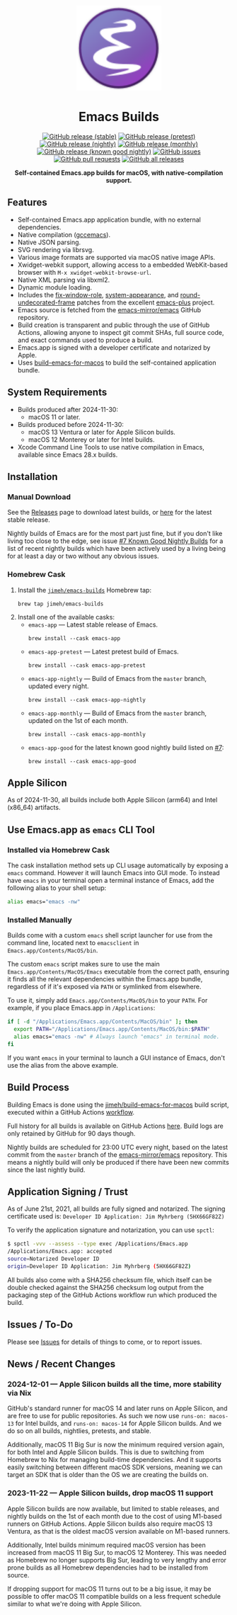 <p align="center">
  <img width="192px" src="https://github.com/emacs-mirror/emacs/raw/emacs-27.2/etc/images/icons/hicolor/scalable/apps/emacs.svg" alt="Logo">
</p>

<h1 align="center">
  Emacs Builds
</h1>

<p align="center">
  <a href="https://github.com/jimeh/emacs-builds/releases/latest"><img alt="GitHub release (stable)" src="https://img.shields.io/endpoint?url=https%3A%2F%2Fraw.githubusercontent.com%2Fjimeh%2Fhomebrew-emacs-builds%2Fmeta%2FCasks%2Femacs-app%2Fshield.json"></a>
  <a href="https://github.com/jimeh/emacs-builds/releases?q=pretest&expanded=true"><img alt="GitHub release (pretest)" src="https://img.shields.io/endpoint?url=https%3A%2F%2Fraw.githubusercontent.com%2Fjimeh%2Fhomebrew-emacs-builds%2Fmeta%2FCasks%2Femacs-app-pretest%2Fshield.json"></a>
  <a href="https://github.com/jimeh/emacs-builds/releases?q=master&expanded=true"><img alt="GitHub release (nightly)" src="https://img.shields.io/endpoint?url=https%3A%2F%2Fraw.githubusercontent.com%2Fjimeh%2Fhomebrew-emacs-builds%2Fmeta%2FCasks%2Femacs-app-nightly%2Fshield.json"></a>
  <a href="https://github.com/jimeh/emacs-builds/releases?q=master&expanded=true"><img alt="GitHub release (monthly)" src="https://img.shields.io/endpoint?url=https%3A%2F%2Fraw.githubusercontent.com%2Fjimeh%2Fhomebrew-emacs-builds%2Fmeta%2FCasks%2Femacs-app-monthly%2Fshield.json"></a>
  <a href="https://github.com/jimeh/emacs-builds/issues/7"><img alt="GitHub release (known good nightly)" src="https://img.shields.io/endpoint?url=https%3A%2F%2Fraw.githubusercontent.com%2Fjimeh%2Fhomebrew-emacs-builds%2Fmeta%2FCasks%2Femacs-app-good%2Fshield.json"></a>
  <a href="https://github.com/jimeh/emacs-builds/issues"><img alt="GitHub issues" src="https://img.shields.io/github/issues-raw/jimeh/emacs-builds?style=flat&logo=github&logoColor=white"></a>
  <a href="https://github.com/jimeh/emacs-builds/pulls"><img alt="GitHub pull requests" src="https://img.shields.io/github/issues-pr-raw/jimeh/emacs-builds?style=flat&logo=github&logoColor=white"></a>
  <a href="https://github.com/jimeh/emacs-builds/releases"><img alt="GitHub all releases" src="https://img.shields.io/endpoint?url=https%3A%2F%2Fraw.githubusercontent.com%2Fjimeh%2Femacs-builds%2Fmeta%2Ftotal-downloads%2Fshield.json"></a>
</p>

<p align="center">
  <strong>
    Self-contained Emacs.app builds for macOS, with native-compilation support.
  </strong>
</p>

## Features

- Self-contained Emacs.app application bundle, with no external dependencies.
- Native compilation ([gccemacs][]).
- Native JSON parsing.
- SVG rendering via librsvg.
- Various image formats are supported via macOS native image APIs.
- Xwidget-webkit support, allowing access to a embedded WebKit-based browser
  with `M-x xwidget-webkit-browse-url`.
- Native XML parsing via libxml2.
- Dynamic module loading.
- Includes the [fix-window-role][], [system-appearance][], and
  [round-undecorated-frame][] patches from the excellent [emacs-plus][] project.
- Emacs source is fetched from the [emacs-mirror/emacs][] GitHub repository.
- Build creation is transparent and public through the use of GitHub Actions,
  allowing anyone to inspect git commit SHAs, full source code, and exact
  commands used to produce a build.
- Emacs.app is signed with a developer certificate and notarized by Apple.
- Uses [build-emacs-for-macos][] to build the self-contained application bundle.

[build-emacs-for-macos]: https://github.com/jimeh/build-emacs-for-macos
[gccemacs]: https://www.emacswiki.org/emacs/GccEmacs
[fix-window-role]:
  https://github.com/d12frosted/homebrew-emacs-plus/blob/master/patches/emacs-28/fix-window-role.patch
[system-appearance]:
  https://github.com/d12frosted/homebrew-emacs-plus/blob/master/patches/emacs-28/system-appearance.patch
[round-undecorated-frame]:
  https://github.com/d12frosted/homebrew-emacs-plus/blob/master/patches/emacs-29/round-undecorated-frame.patch
[emacs-plus]: https://github.com/d12frosted/homebrew-emacs-plus
[emacs-mirror/emacs]: https://github.com/emacs-mirror/emacs

## System Requirements

- Builds produced after 2024-11-30:
  - macOS 11 or later.
- Builds produced before 2024-11-30:
  - macOS 13 Ventura or later for Apple Silicon builds.
  - macOS 12 Monterey or later for Intel builds.
- Xcode Command Line Tools to use native compilation in Emacs, available since
  Emacs 28.x builds.

## Installation

### Manual Download

See the [Releases][] page to download latest builds, or [here][latest] for the
latest stable release.

Nightly builds of Emacs are for the most part just fine, but if you don't like
living too close to the edge, see issue [#7 Known Good Nightly Builds][7] for a
list of recent nightly builds which have been actively used by a living being
for at least a day or two without any obvious issues.

[releases]: https://github.com/jimeh/emacs-builds/releases
[latest]: https://github.com/jimeh/emacs-builds/releases/latest
[7]: https://github.com/jimeh/emacs-builds/issues/7

### Homebrew Cask

1. Install the
   [`jimeh/emacs-builds`](https://github.com/jimeh/homebrew-emacs-builds)
   Homebrew tap:
   ```
   brew tap jimeh/emacs-builds
   ```
2. Install one of the available casks:
   - `emacs-app` — Latest stable release of Emacs.
     ```
     brew install --cask emacs-app
     ```
   - `emacs-app-pretest` — Latest pretest build of Emacs.
     ```
     brew install --cask emacs-app-pretest
     ```
   - `emacs-app-nightly` — Build of Emacs from the `master` branch, updated
     every night.
     ```
     brew install --cask emacs-app-nightly
     ```
   - `emacs-app-monthly` — Build of Emacs from the `master` branch, updated on
     the 1st of each month.
     ```
     brew install --cask emacs-app-monthly
     ```
   - `emacs-app-good` for the latest known good nightly build listed on [#7][7]:
     ```
     brew install --cask emacs-app-good
     ```

[7]: https://github.com/jimeh/emacs-builds/issues/7

## Apple Silicon

As of 2024-11-30, all builds include both Apple Silicon (arm64) and Intel
(x86_64) artifacts.

## Use Emacs.app as `emacs` CLI Tool

### Installed via Homebrew Cask

The cask installation method sets up CLI usage automatically by exposing a
`emacs` command. However it will launch Emacs into GUI mode. To instead have
`emacs` in your terminal open a terminal instance of Emacs, add the following
alias to your shell setup:

```bash
alias emacs="emacs -nw"
```

### Installed Manually

Builds come with a custom `emacs` shell script launcher for use from the command
line, located next to `emacsclient` in `Emacs.app/Contents/MacOS/bin`.

The custom `emacs` script makes sure to use the main
`Emacs.app/Contents/MacOS/Emacs` executable from the correct path, ensuring it
finds all the relevant dependencies within the Emacs.app bundle, regardless of
if it's exposed via `PATH` or symlinked from elsewhere.

To use it, simply add `Emacs.app/Contents/MacOS/bin` to your `PATH`. For
example, if you place Emacs.app in `/Applications`:

```bash
if [ -d "/Applications/Emacs.app/Contents/MacOS/bin" ]; then
  export PATH="/Applications/Emacs.app/Contents/MacOS/bin:$PATH"
  alias emacs="emacs -nw" # Always launch "emacs" in terminal mode.
fi
```

If you want `emacs` in your terminal to launch a GUI instance of Emacs, don't
use the alias from the above example.

## Build Process

Building Emacs is done using the [jimeh/build-emacs-for-macos][] build script,
executed within a GitHub Actions [workflow][].

[jimeh/build-emacs-for-macos]: https://github.com/jimeh/build-emacs-for-macos
[workflow]:
  https://github.com/jimeh/emacs-builds/blob/main/.github/workflows/nightly-master.yml

Full history for all builds is available on GitHub Actions [here][actions].
Build logs are only retained by GitHub for 90 days though.

[actions]: https://github.com/jimeh/emacs-builds/actions

Nightly builds are scheduled for 23:00 UTC every night, based on the latest
commit from the `master` branch of the [emacs-mirror/emacs][] repository. This
means a nightly build will only be produced if there have been new commits since
the last nightly build.

## Application Signing / Trust

As of June 21st, 2021, all builds are fully signed and notarized. The signing
certificate used is: `Developer ID Application: Jim Myhrberg (5HX66GF82Z)`

To verify the application signature and notarization, you can use `spctl`:

```bash
$ spctl -vvv --assess --type exec /Applications/Emacs.app
/Applications/Emacs.app: accepted
source=Notarized Developer ID
origin=Developer ID Application: Jim Myhrberg (5HX66GF82Z)
```

All builds also come with a SHA256 checksum file, which itself can be double
checked against the SHA256 checksum log output from the packaging step of the
GitHub Actions workflow run which produced the build.

[emacs-mirror/emacs]: https://github.com/emacs-mirror/emacs

## Issues / To-Do

Please see [Issues][] for details of things to come, or to report issues.

[issues]: https://github.com/jimeh/emacs-builds/issues

## News / Recent Changes

### 2024-12-01 — Apple Silicon builds all the time, more stability via Nix

GitHub's standard runner for macOS 14 and later runs on Apple Silicon, and are
free to use for public repositories. As such we now use `runs-on: macos-13` for
Intel builds, and `runs-on: macos-14` for Apple Silicon builds. And we do so on
all builds, nightlies, pretests, and stable.

Additionally, macOS 11 Big Sur is now the minimum required version again, for
both Intel and Apple Silicon builds. This is due to switching from Homebrew to
Nix for managing build-time dependencies. And it supports easily switching
between different macOS SDK versions, meaning we can target an SDK that is older
than the OS we are creating the builds on.

### 2023-11-22 — Apple Silicon builds, drop macOS 11 support

Apple Silicon builds are now available, but limited to stable releases, and
nightly builds on the 1st of each month due to the cost of using M1-based
runners on GitHub Actions. Apple Silicon builds also require macOS 13 Ventura,
as that is the oldest macOS version available on M1-based runners.

Additionally, Intel builds minimum required macOS version has been increased
from macOS 11 Big Sur, to macOS 12 Monterey. This was needed as Homebrew no
longer supports Big Sur, leading to very lengthy and error prone builds as all
Homebrew dependencies had to be installed from source.

If dropping support for macOS 11 turns out to be a big issue, it may be possible
to offer macOS 11 compatible builds on a less frequent schedule similar to what
we're doing with Apple Silicon.
